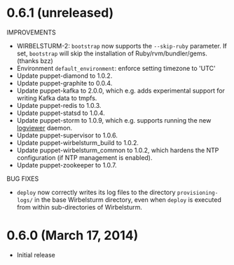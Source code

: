 # 0.6.1 (unreleased)

IMPROVEMENTS

* WIRBELSTURM-2: `bootstrap` now supports the `--skip-ruby` parameter.  If set, `bootstrap` will skip the installation
  of Ruby/rvm/bundler/gems. (thanks bzz)
* Environment `default_environment`: enforce setting timezone to 'UTC'
* Update puppet-diamond to 1.0.2.
* Update puppet-graphite to 0.0.4.
* Update puppet-kafka to 2.0.0, which e.g. adds experimental support for writing Kafka data to tmpfs.
* Update puppet-redis to 1.0.3.
* Update puppet-statsd to 1.0.4.
* Update puppet-storm to 1.0.9, which e.g. supports running the new
  [logviewer](http://storm.incubator.apache.org/2013/12/08/storm090-released.html) daemon.
* Update puppet-supervisor to 1.0.6.
* Update puppet-wirbelsturm_build to 1.0.2.
* Update puppet-wirbelsturm_common to 1.0.2, which hardens the NTP configuration (if NTP management is enabled).
* Update puppet-zookeeper to 1.0.7.

BUG FIXES

* `deploy` now correctly writes its log files to the directory `provisioning-logs/` in the base Wirbelsturm directory,
  even when `deploy` is executed from within sub-directories of Wirbelsturm.


# 0.6.0 (March 17, 2014)

* Initial release
